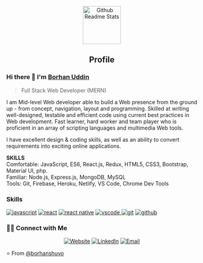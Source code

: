 <p align="center">
 <img width="100px" src="https://res.cloudinary.com/anuraghazra/image/upload/v1594908242/logo_ccswme.svg" align="center" alt="Github Readme Stats" />
 <h2 align="center">Profile</h2>
</p>

### Hi there 👋 I'm [Borhan Uddin](https://borhan-uddin-portfolio.web.app/)
> Full Stack Web Developer (MERN)

<div>
 <p>
I am Mid-level Web developer able to build a Web presence from the ground up - from concept, navigation, layout and programming. Skilled at writing well-designed, testable and efficient code using current best practices in Web development. Fast learner, hard worker and team player who is proficient in an array of scripting languages and multimedia Web tools.

I have excellent design & coding skills, as well as an ability to convert requirements into exciting online applications.
</p>
</div>

**SKILLS**\
Comfortable: JavaScript, ES6, React.js, Redux, HTML5, CSS3, Bootstrap, Material UI, php.\
Familiar: Node.js, Express.js, MongoDB, MySQL\
Tools: Git, Firebase, Heroku, Netlify, VS Code, Chrome Dev Tools

 
### Skills

<p>
<a href="https://github.com/priyanshumay"><img src="https://img.shields.io/badge/JS-f5f542.svg?style=for-the-badge&logo=javascript&logoColor=f5f542&labelColor=ffffff" alt="javascript"></a>
<a href="https://github.com/priyanshumay"><img src="https://img.shields.io/badge/react-61DAFB.svg?style=for-the-badge&logo=react&logoColor=61DAFB&labelColor=ffffff" alt="react"></a>
<a href="https://github.com/priyanshumay"><img src="https://img.shields.io/badge/React Native-3aabe8.svg?style=for-the-badge&logo=react&logoColor=3aabe8&labelColor=ffffff" alt="react native"></a>
 <a href="https://github.com/priyanshumay">
<img src="https://img.shields.io/badge/vscode-blue.svg?style=for-the-badge&logo=visual-studio-code&labelColor=ffffff&logoColor=blue" alt="vscode">
</a>
 <a href="https://github.com/priyanshumay"><img src="https://img.shields.io/badge/git-F05032.svg?style=for-the-badge&logo=git&logoColor=F05032&labelColor=ffffff" alt="git"></a>
<a href="https://github.com/priyanshumay"><img src="https://img.shields.io/badge/github-black.svg?style=for-the-badge&logo=github&logoColor=black&labelColor=ffffff" alt="github"></a> 
</p>

<h3> 🤝🏻 Connect with Me </h3>

<p align="center">
 <a href="https://borhan-uddin-portfolio.web.app" target="_blank"><img alt="Website" src="https://img.shields.io/badge/Portfolio-https://borhan_uddin_portfolio.web.app-blue?style=flat&logo=google-chrome"></a>
<a href="https://www.linkedin.com/in/borhan-uddin-015/" target="_blank"><img alt="LinkedIn" src="https://img.shields.io/badge/LinkedIn-@borhanuddin-blue?style=flat&logo=linkedin"></a>
<a href="mailto:borhan015@gmail.com"><img alt="Email" src="https://img.shields.io/badge/Email-borhan015@gmail.com-blue?style=flat&logo=gmail"></a>
</p>

⭐️ From [@borhanshuvo](https://github.com/borhanshuvo)
